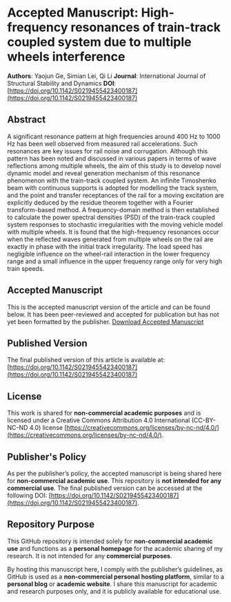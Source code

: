 # Accepted Manuscript: High-frequency resonances of train-track coupled system due to multiple wheels interference

**Authors**: Yaojun Ge, Simian Lei, Qi Li
**Journal**: International Journal of Structural Stability and Dynamics
**DOI**: [https://doi.org/10.1142/S0219455423400187](https://doi.org/10.1142/S0219455423400187)

## Abstract
A significant resonance pattern at high frequencies around 400 Hz to 1000 Hz has been well observed from measured rail accelerations. Such resonances are key issues for rail noise and corrugation. Although this pattern has been noted and discussed in various papers in terms of wave reflections among multiple wheels, the aim of this study is to develop novel dynamic model and reveal generation mechanism of this resonance phenomenon with the train-track coupled system. An infinite Timoshenko beam with continuous supports is adopted for modelling the track system, and the point and transfer receptances of the rail for a moving excitation are explicitly deduced by the residue theorem together with a Fourier transform-based method. A frequency-domain method is then established to calculate the power spectral densities (PSD) of the train-track coupled system responses to stochastic irregularities with the moving vehicle model with multiple wheels. It is found that the high-frequency resonances occur when the reflected waves generated from multiple wheels on the rail are exactly in phase with the initial track irregularity. The load speed has negligible influence on the wheel-rail interaction in the lower frequency range and a small influence in the upper frequency range only for very high train speeds.

## Accepted Manuscript
This is the accepted manuscript version of the article and can be found below. It has been peer-reviewed and accepted for publication but has not yet been formatted by the publisher.
[Download Accepted Manuscript](2023-IJSSD-2340018-AAM.pdf)

## Published Version
The final published version of this article is available at:
[https://doi.org/10.1142/S0219455423400187](https://doi.org/10.1142/S0219455423400187)

## License
This work is shared for **non-commercial academic purposes** and is licensed under a Creative Commons Attribution 4.0 International (CC-BY-NC-ND 4.0) license [https://creativecommons.org/licenses/by-nc-nd/4.0/](https://creativecommons.org/licenses/by-nc-nd/4.0/).

## Publisher's Policy
As per the publisher’s policy, the accepted manuscript is being shared here for **non-commercial academic use**. This repository is **not intended for any commercial use**. The final published version can be accessed at the following DOI: [https://doi.org/10.1142/S0219455423400187](https://doi.org/10.1142/S0219455423400187).

## Repository Purpose
This GitHub repository is intended solely for **non-commercial academic use** and functions as a **personal homepage** for the academic sharing of my research. It is not intended for any **commercial purposes**.

By hosting this manuscript here, I comply with the publisher’s guidelines, as GitHub is used as a **non-commercial personal hosting platform**, similar to a **personal blog** or **academic website**. I share this manuscript for academic and research purposes only, and it is publicly available for educational use.
